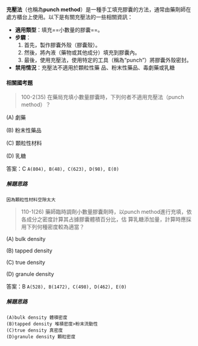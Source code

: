 **充壓法**（也稱為**punch method**）是一種手工填充膠囊的方法，通常由藥劑師在處方櫃台上使用。以下是有關充壓法的一些相關資訊：

- **適用類型**：填充==小數量的膠囊==。
- **步驟**：
    1. 首先，製作膠囊外殼（膠囊殼）。
    2. 然後，將內液（藥物或其他成分）填充到膠囊內。
    3. 最後，使用充壓法，使用特定的工具（稱為“punch”）將膠囊外殼密封。
- **禁用情況**：充壓法不適用於顆粒性藥
	品、粉末性藥品、毒劇藥或乳糖
#### 相關國考題
> 100-2(35)
	在藥局充填小數量膠囊時，下列何者不適用充壓法（punch method）？

(A) 劇藥

(B) 粉末性藥品

(C) 顆粒性材料

(D) 乳糖

答案：C
`A(804), B(48), C(623), D(98), E(0)`
##### 解題思路
> 
	因為顆粒性材料空隙太大

> 110-1(26)
	藥師臨時調劑小數量膠囊劑時，以punch method進行充填，依各成分之密度計算其占據膠囊體積百分比，估 算乳糖添加量，計算時應採用下列何種密度較為適當？

(A) bulk density

(B) tapped density

(C) true density

(D) granule density

答案：B
`A(528), B(1472), C(498), D(462), E(0)`

##### 解題思路
> 
	(A)bulk density 體積密度  
	(B)tapped density 堆積密度>粉末流動性  
	(C)true density 真密度  
	(D)granule density 顆粒密度
